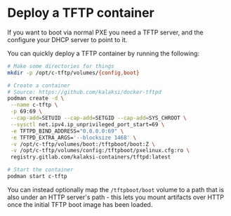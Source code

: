 # Deploy a TFTP container

If you want to boot via normal PXE you need a TFTP server, and the configure your DHCP server to point to it.

You can quickly deploy a TFTP container by running the following:

```bash
# Make some directories for things
mkdir -p /opt/c-tftp/volumes/{config,boot}

# Create a container
# Source: https://github.com/kalaksi/docker-tftpd
podman create -d \
 --name c-tftp \
 -p 69:69 \
 --cap-add=SETUID --cap-add=SETGID --cap-add=SYS_CHROOT \
 --sysctl net.ipv4.ip_unprivileged_port_start=69 \
 -e TFTPD_BIND_ADDRESS="0.0.0.0:69" \
 -e TFTPD_EXTRA_ARGS='--blocksize 1468' \
 -v /opt/c-tftp/volumes/boot:/tftpboot/boot:Z \
 -v /opt/c-tftp/volumes/config:/tftpboot/pxelinux.cfg:ro \
 registry.gitlab.com/kalaksi-containers/tftpd:latest

# Start the container
podman start c-tftp
```

You can instead optionally map the `/tftpboot/boot` volume to a path that is also under an HTTP server's path - this lets you mount artifacts over HTTP once the initial TFTP boot image has been loaded.